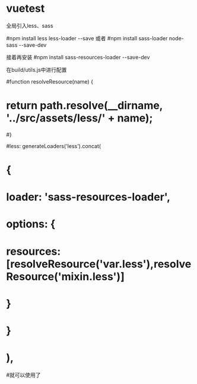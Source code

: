 # vuetest
全局引入less、sass

#npm install less less-loader --save 
或者
#npm install sass-loader node-sass --save-dev

接着再安装
#npm install sass-resources-loader --save-dev

在build/utils.js中进行配置

#function resolveResource(name) {
#    return path.resolve(__dirname, '../src/assets/less/' + name);
#}


#less: generateLoaders('less').concat(
#      {
#        loader: 'sass-resources-loader',
#        options: {
#          resources: [resolveResource('var.less'),resolveResource('mixin.less')]
#        }
#      }
#    ),
    
#就可以使用了 
   


